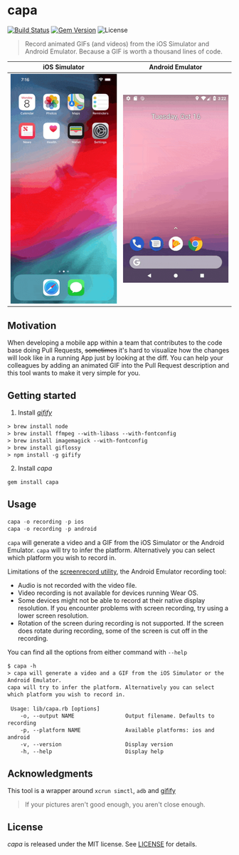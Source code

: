 # capa

[![Build Status](https://travis-ci.com/crvshlab/capa.svg?branch=master)](https://travis-ci.com/crvshlab/capa)
[![Gem Version](https://badge.fury.io/rb/capa.svg)](https://badge.fury.io/rb/capa)
![License](https://img.shields.io/badge/License-MIT-yellow.svg)
> Record animated GIFs (and videos) from the iOS Simulator and Android Emulator. Because a GIF is worth a thousand lines of code.

|   iOS Simulator  |   Android Emulator   |
|:----------------:|:--------------------:|
| ![](ios.mp4.gif) | ![](android.mp4.gif) |

## Motivation
When developing a mobile app within a team that contributes to the code base doing Pull Requests, ~~sometimes~~ it's hard to visualize how the changes will look like in a running App just by looking at the diff. You can help your colleagues by adding an animated GIF into the Pull Request description and this tool wants to make it very simple for you.

## Getting started
1. Install _[gifify](https://github.com/vvo/gifify)_
```shell
> brew install node
> brew install ffmpeg --with-libass --with-fontconfig
> brew install imagemagick --with-fontconfig
> brew install giflossy
> npm install -g gifify
```

2. Install _capa_
```s
gem install capa
```

## Usage

```s
capa -o recording -p ios
capa -o recording -p android
```

`capa` will generate a video and a GIF from the iOS Simulator or the Android Emulator. `capa` will try to infer the platform. Alternatively you can select which platform you wish to record in.


Limitations of the [screenrecord utility](https://developer.android.com/studio/command-line/adb#screenrecord), the Android Emulator recording tool:

* Audio is not recorded with the video file.
* Video recording is not available for devices running Wear OS.
* Some devices might not be able to record at their native display resolution. If you encounter problems with screen recording, try using a lower screen resolution.
* Rotation of the screen during recording is not supported. If the screen does rotate during recording, some of the screen is cut off in the recording.


You can find all the options from either command with `--help`

```shell
$ capa -h
> capa will generate a video and a GIF from the iOS Simulator or the Android Emulator. 
capa will try to infer the platform. Alternatively you can select which platform you wish to record in.

 Usage: lib/capa.rb [options]
    -o, --output NAME                Output filename. Defaults to recording
    -p, --platform NAME              Available platforms: ios and android
    -v, --version                    Display version
    -h, --help                       Display help
```

## Acknowledgments
This tool is a wrapper around `xcrun simctl`, `adb` and [gifify](https://github.com/vvo/gifify)
> If your pictures aren't good enough, you aren't close enough.

## License
_capa_ is released under the MIT license. See [LICENSE](LICENSE) for details.